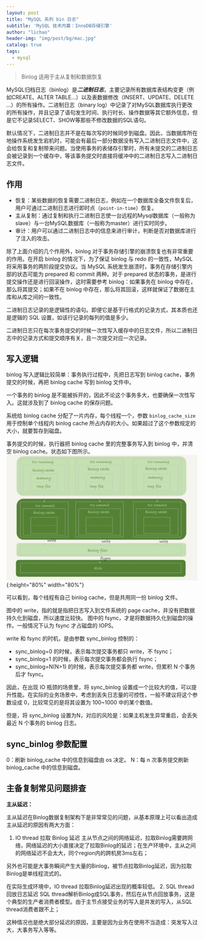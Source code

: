 ```yaml
---
layout: post
title: "MySQL 系列 bin 日志"
subtitle: 'MySQL 技术内幕：InnoDB存储引擎'
author: "lichao"
header-img: "img/post/bg/mac.jpg"
catalog: true
tags:
  - mysql
---
```


> Binlog 适用于主从复制和数据恢复

MySQL归档日志（binlog）是***二进制日志***，主要记录所有数据库表结构变更（例如CREATE、ALTER TABLE…）以及表数据修改（INSERT、UPDATE、DELETE …）的所有操作。二进制日志（binary log）中记录了对MySQL数据库执行更改的所有操作，并且记录了语句发生时间、执行时长、操作数据等其它额外信息，但是它不记录SELECT、SHOW等那些不修改数据的SQL语句。

默认情况下，二进制日志并不是在每次写的时候同步到磁盘。因此，当数据库所在地操作系统发生宕机时，可能会有最后一部分数据没有写入二进制日志文件中，这会给恢复和复制带来问题。当使用事务的表储存引擎时，所有未提交的二进制日志会被记录到一个缓存中，等该事务提交时直接将缓冲中的二进制日志写入二进制日志文件。

## 作用

* 恢复：某些数据的恢复需要二进制日志，例如在一个数据库全备文件恢复后，用户可通过二进制日志进行即时点（```point-in-time```）恢复。
* 主从复制：通过复制和执行二进制日志使一台远程的Mysql数据库（一般称为slave）与一台MySQL数据库（一般称为master）进行实时同步。
* 审计：用户可以通过二进制日志中的信息来进行审计，判断是否对数据库进行了注入的攻击。

除了上面介绍的几个作用外，binlog 对于事务存储引擎的崩溃恢复也有非常重要的作用。在开启 binlog 的情况下，为了保证 binlog 与 redo 的一致性，MySQL 将采用事务的两阶段提交协议。当 MySQL 系统发生崩溃时，事务在存储引擎内部的状态可能为 prepared 和 commit 两种。对于 prepared 状态的事务，是进行提交操作还是进行回滚操作，这时需要参考 binlog：如果事务在 binlog 中存在，那么将其提交；如果不在 binlog 中存在，那么将其回滚，这样就保证了数据在主库和从库之间的一致性。

二进制日志记录的是逻辑性的语句。即便它是基于行格式的记录方式，其本质也还是逻辑的 SQL 设置，如该行记录的每列的值是多少。

二进制日志只在每次事务提交的时候一次性写入缓存中的日志文件，所以二进制日志中的记录方式和提交顺序有关，且一次提交对应一次记录。

## 写入逻辑

binlog 写入逻辑比较简单：事务执行过程中，先把日志写到 binlog cache，事务提交的时候，再把 binlog cache 写到 binlog 文件中。

一个事务的 binlog 是不能被拆开的，因此不论这个事务多大，也要确保一次性写入。这就涉及到了 binlog cache 的保存问题。

系统给 binlog cache 分配了一片内存，每个线程一个，参数 ```binlog_cache_size``` 用于控制单个线程内 binlog cache 所占内存的大小。如果超过了这个参数规定的大小，就要暂存到磁盘。

事务提交的时候，执行器把 binlog cache 里的完整事务写入到 binlog 中，并清空 binlog cache。状态如下图所示。
![binlog存储过程](/img/mysql/binlog存储过程.png){:height="80%" width="80%"}

可以看到，每个线程有自己 binlog cache，但是共用同一份 binlog 文件。

图中的 write，指的就是指把日志写入到文件系统的 page cache，并没有把数据持久化到磁盘，所以速度比较快。
图中的 fsync，才是将数据持久化到磁盘的操作。一般情况下认为 fsync 才占磁盘的 IOPS。

write 和 fsync 的时机，是由参数 sync_binlog 控制的：

* sync_binlog=0 的时候，表示每次提交事务都只 write，不 fsync；
* sync_binlog=1 的时候，表示每次提交事务都会执行 fsync；
* sync_binlog=N(N>1) 的时候，表示每次提交事务都 write，但累积 N 个事务后才 fsync。

因此，在出现 IO 瓶颈的场景里，将 sync_binlog 设置成一个比较大的值，可以提升性能。在实际的业务场景中，考虑到丢失日志量的可控性，一般不建议将这个参数设成 0，比较常见的是将其设置为 100~1000 中的某个数值。

但是，将 sync_binlog 设置为N，对应的风险是：如果主机发生异常重启，会丢失最近 N 个事务的 binlog 日志。

## sync_binlog 参数配置

0：刷新 binlog_cache 中的信息到磁盘由 os 决定。
N：每 n 次事务提交刷新 binlog_cache 中的信息到磁盘。

## 主备复制常见问题排查

**主从延迟：**

主从延迟在Binlog数据复制架构下是非常常见的问题，从基本原理上可以看出造成主从延迟的原因有两大方面：

1. IO thread 拉取 Binlog 延迟
  主从节点之间的网络延迟，拉取Binlog需要跨网络，网络延迟的大小直接决定了拉取Binlog的延迟；在生产环境中，主从之间的网络延迟不会太大，同个region内的跨机房3ms左右；

  另外也可能是大事务瞬间产生大量的Binlog，被节点拉取Binlog延迟，因为拉取Binlog是单线程流式的。

  在实际生成环境中，IO thread 拉取Binlog延迟出现的概率较低。
2. SQL thread 回放日志延迟
  SQL thread解析Binlog成SQL事务，然后在从节点回放事务，这是个典型的生产者消费者模型。由于主节点接受业务的写入是并发的写入，从SQL thread消费者跟不上；

  这种情况也是绝大部分延迟的原因，主要是因为业务在使用不当造成：突发写入过大，大事务写入等等。
